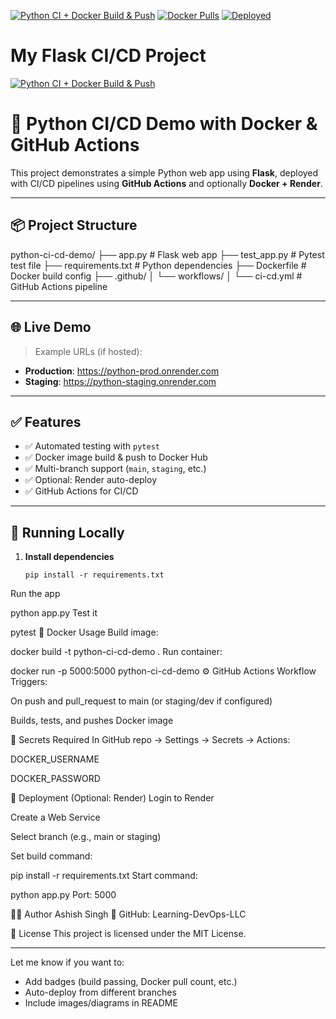 
[![Python CI + Docker Build & Push](https://github.com/Learning-DevOps-LLC/python-ci-cd-demo/actions/workflows/ci-docker.yml/badge.svg?branch=main)](https://github.com/Learning-DevOps-LLC/python-ci-cd-demo/actions/workflows/ci-docker.yml)
[![Docker Pulls](https://img.shields.io/docker/pulls/ashishsingh2110/python-ci-cd-demo.svg)](https://hub.docker.com/r/ashishsingh2110/python-ci-cd-demo)
[![Deployed](https://img.shields.io/badge/Live-Demo-green)](https://python-ci-cd-demo-wg2r.onrender.com/)


# My Flask CI/CD Project
[![Python CI + Docker Build & Push](https://github.com/Learning-DevOps-LLC/python-ci-cd-demo/actions/workflows/ci-docker.yml/badge.svg?branch=main)](https://github.com/Learning-DevOps-LLC/python-ci-cd-demo/actions/workflows/ci-docker.yml)

# 🚀 Python CI/CD Demo with Docker & GitHub Actions

This project demonstrates a simple Python web app using **Flask**, deployed with CI/CD pipelines using **GitHub Actions** and optionally **Docker + Render**.

---

## 📦 Project Structure

python-ci-cd-demo/
├── app.py # Flask web app
├── test_app.py # Pytest test file
├── requirements.txt # Python dependencies
├── Dockerfile # Docker build config
├── .github/
│ └── workflows/
│ └── ci-cd.yml # GitHub Actions pipeline

---

## 🌐 Live Demo

> Example URLs (if hosted):

- **Production**: https://python-prod.onrender.com  
- **Staging**: https://python-staging.onrender.com

---

## ✅ Features

- ✅ Automated testing with `pytest`
- ✅ Docker image build & push to Docker Hub
- ✅ Multi-branch support (`main`, `staging`, etc.)
- ✅ Optional: Render auto-deploy
- ✅ GitHub Actions for CI/CD

---

## 🧪 Running Locally

1. **Install dependencies**  
   ```
   pip install -r requirements.txt
Run the app


python app.py
Test it


pytest
🐳 Docker Usage
Build image:


docker build -t python-ci-cd-demo .
Run container:


docker run -p 5000:5000 python-ci-cd-demo
⚙️ GitHub Actions Workflow
Triggers:

On push and pull_request to main (or staging/dev if configured)

Builds, tests, and pushes Docker image

🔐 Secrets Required
In GitHub repo → Settings → Secrets → Actions:

DOCKER_USERNAME

DOCKER_PASSWORD

🚀 Deployment (Optional: Render)
Login to Render

Create a Web Service

Select branch (e.g., main or staging)

Set build command:


pip install -r requirements.txt
Start command:


python app.py
Port: 5000

👨‍💻 Author
Ashish Singh
🔗 GitHub: Learning-DevOps-LLC

📄 License
This project is licensed under the MIT License.


---

Let me know if you want to:
- Add badges (build passing, Docker pull count, etc.)
- Auto-deploy from different branches
- Include images/diagrams in README







